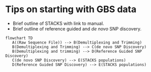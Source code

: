 # Tips on starting with GBS data
 - Brief outline of STACKS with link to manual.
 - Brief outline of reference guided and *de novo* SNP discovery.
 ```mermaid
 flowchart TD
    A((Raw Sequence File)) --> B(Demultiplexing and Trimming)
    B(Demultiplexing and Trimming) --> C(de novo SNP Discovery)
    B(Demultiplexing and trimming) --> D(Reference Guided SNP Discovery)
    C(de novo SNP Discovery) --> E(STACKS populations)
    D(Reference Guided SNP Discovery) --> E(STACKS populations)
```